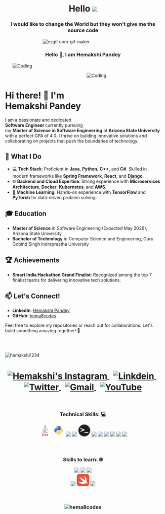 <!-- Title -->
<h1 align="center">Hello
  <img src="https://raw.githubusercontent.com/iampavangandhi/iampavangandhi/master/gifs/Hi.gif" 
       width="30px">
  </h2></h1>


<!-- Quote -->
<h3 align="center">I would like to change the World but they won't give me the source code</h3>




<!-- Background -->

<!-- I do add this "&nbsp;" because I can't center the GIFT, let me know if you know how do it -->
&nbsp;&nbsp;&nbsp;&nbsp;&nbsp;&nbsp;&nbsp;&nbsp;&nbsp;&nbsp;&nbsp;&nbsp;&nbsp;&nbsp;&nbsp;&nbsp;&nbsp;&nbsp;&nbsp;&nbsp;&nbsp;&nbsp;&nbsp;&nbsp;&nbsp;&nbsp;&nbsp;&nbsp;&nbsp;&nbsp;
  <img align="center" 
       alt="ezgif com-gif-maker" 
       src="https://user-images.githubusercontent.com/55005374/95673501-37764680-0b66-11eb-8ee1-d4f4a2b285d9.gif" />


<h3 align="center">Hello 👋, I am Hemakshi Pandey</h4>

&nbsp;&nbsp;&nbsp;&nbsp;&nbsp;
  <img align="center" 
       alt="Coding" width="900"  height="360" 
       src="https://providers-production.s3.amazonaws.com/articles/images/000/000/044/full/Providers_online_STI_resources.png?1468358229" />
<div>
<img align="right" alt="Coding" width="240"  height="170" src="https://cdn.dribbble.com/users/2646423/screenshots/5507196/computer.gif"> &nbsp;&nbsp;&nbsp;&nbsp;&nbsp;
</div>

<h4 align ="left">

# Hi there! 👋 I'm Hemakshi Pandey

I am a passionate and dedicated **Software Engineer** currently pursuing my **Master of Science in Software Engineering** at **Arizona State University** with a perfect GPA of 4.0. I thrive on building innovative solutions and collaborating on projects that push the boundaries of technology.

## 🚀 What I Do
- 💻 **Tech Stack**: Proficient in **Java**, **Python**, **C++**, and **C#**. Skilled in modern frameworks like **Spring Framework**, **React**, and **Django**.
- 🌐 **Backend and Cloud Expertise**: Strong experience with **Microservices Architecture**, **Docker**, **Kubernetes**, and **AWS**.
- 🧠 **Machine Learning**: Hands-on experience with **TensorFlow** and **PyTorch** for data-driven problem solving.

## 🎓 Education
- **Master of Science** in Software Engineering (Expected May 2026), Arizona State University
- **Bachelor of Technology** in Computer Science and Engineering, Guru Gobind Singh Indraprastha University

## 🏆 Achievements
- **Smart India Hackathon Grand Finalist**: Recognized among the top 7 finalist teams for delivering innovative tech solutions.

## 📫 Let's Connect!
- **LinkedIn**: [Hemakshi Pandey](https://www.linkedin.com/in/hemakshi-pandey-286470167/)
- **GitHub**: [hema8codes](https://github.com/hema8codes)

Feel free to explore my repositories or reach out for collaborations. Let's build something amazing together! 🚀

</h4>
<br>
<br>
<p align="left"> <img src="https://komarev.com/ghpvc/?username=hemakshi1234&label=Profile%20views&color=0e75b6&style=flat" alt="hemakshi1234" /> </p>
  
  <!-- Social Network -->
<h1 align="center">
<a href="https://www.instagram.com/its_hemakshi08/">
  <img align="center" 
       alt="Hemakshi's Instagram" 
       width="35" 
       height="35" 
       src="https://user-images.githubusercontent.com/55005374/103146167-0b04ac00-470b-11eb-84fc-db4b7299e4ef.png" />
  </a>
&nbsp;  
<a href="https://www.linkedin.com/in/hemakshi-pandey-286470167/">
  <img align="center" 
       alt="Linkdein" 
       width="35" 
       height="35" 
       src="https://user-images.githubusercontent.com/55005374/103146171-312a4c00-470b-11eb-8839-992580bb8206.png" />
  </a>
&nbsp;
  <a href="https://twitter.com/Heyma812">
  <img align="center" 
       alt="Twitter" 
       width="35" 
       height="35" 
       src="https://user-images.githubusercontent.com/89300996/137591311-efd1c3fe-3ba0-4081-86f1-311b219964e7.png" />
  </a>
&nbsp;  
<a href="developer8hema@gmail.com">
  <img align="center" 
       alt="Gmail" 
       width="35" 
       height="35" 
       src="https://user-images.githubusercontent.com/55005374/103146250-0d1b3a80-470c-11eb-8ead-a92232d45d6e.png" />
  </a>
 &nbsp; 
<a href="https://www.youtube.com/@AlgoStarkIrona/featured">
  <img align="center" 
       alt="YouTube" 
       width="37" 
       height="37" 
       src="https://www.freeiconspng.com/uploads/hd-youtube-logo-png-transparent-background-20.png" />
  </a>
</h1>




&nbsp;

<!-- Technical Skills -->
<p><H3 align="center"><strong> Technical Skills: 💻 </strong></p>
  
  
  <code><img height="40" src="https://raw.githubusercontent.com/devicons/devicon/master/icons/java/java-original-wordmark.svg"></code>
  <code><img height="40" src="https://raw.githubusercontent.com/github/explore/80688e429a7d4ef2fca1e82350fe8e3517d3494d/topics/python/python.png"></code>
  <code><img height="40" src="https://user-images.githubusercontent.com/55005374/103146298-d98ce000-470c-11eb-973d-3ff9e1b90561.png"></code>
  <code><img height="40" src="https://user-images.githubusercontent.com/55005374/103146335-3d170d80-470d-11eb-9fce-ff775c77b96b.png"></code>
  <code><img height="40" src="https://raw.githubusercontent.com/github/explore/80688e429a7d4ef2fca1e82350fe8e3517d3494d/topics/terminal/terminal.png"></code>
  <code><img height="40" src="https://user-images.githubusercontent.com/55005374/103146218-b57ccf00-470b-11eb-8fcc-aa46cab9253f.png"></code>
  <code><img height="40" src="https://user-images.githubusercontent.com/55005374/95686705-d9c11900-0bbc-11eb-87f5-a149b86cde5a.png"></code>
  <code><img height="40" src="https://www.freeiconspng.com/uploads/sql-file-icon-0.png"></code>
  <code><img height="40" src="https://user-images.githubusercontent.com/55005374/95687393-a2546b80-0bc0-11eb-8991-c0c72326f29c.png"></code>
  <code><img height="40" src="https://user-images.githubusercontent.com/55005374/95687670-51de0d80-0bc2-11eb-826b-83fb8c5ec221.png"></code>
  <code><img height="40" src="https://user-images.githubusercontent.com/55005374/100187906-b7eecd80-2eae-11eb-8074-b65db8dfaecb.png"></code>


  </p>
  
&nbsp;  

  <!-- Skills to learn -->
<p><H3 align="center"><strong>Skills to learn: 🌐</strong></p>
  
  <code><img height="40" src="https://www.technology4u.in/wp-content/uploads/2021/07/epv55hgtsfi8csprpj9u.jpg"></code>
  <code><img height="40" src="https://miro.medium.com/max/4800/1*KpDOKMFAgDWaGTQHL0r70g.webp"></code>
  <code><img height="40" src="https://cdn.vox-cdn.com/thumbor/v03ux728QHOvKUaDEb5S-RvfjdI=/0x0:1200x630/2000x1333/filters:focal(600x315:601x316)/cdn.vox-cdn.com/uploads/chorus_asset/file/21812330/Unity_1200X630.png"></code>  
  <code><img height="40" src="https://1.bp.blogspot.com/-KulVbdT8hTg/XV-p2sDL5yI/AAAAAAAAANc/5i46uvBPl0EaQe3vGSa7jm1TT6UnvoRTACEwYBhgL/s1600/iOS-app-development-company-USA.jpg"></code> 
  <code><img height="40" src="https://raw.githubusercontent.com/github/explore/80688e429a7d4ef2fca1e82350fe8e3517d3494d/topics/swift/swift.png"></code>
  <code><img height="40" src="http://www.pureecosoft.com/public/img/training/download.webp"></code>
  
  </p>
&nbsp;

<!-- GitHub Stats -->

<p align="center"><img src="https://github-readme-streak-stats.herokuapp.com/?user=hema8codes&show_icons=true&hide=contribs,prs&cache_seconds=86400&theme=great-gatsby" alt="hema8codes" style="max-width: 20;" /></p>




